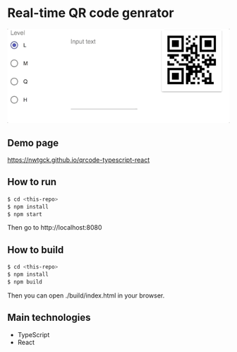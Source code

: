 # Real-time QR code genrator

<img src="demo-img/demo1.gif"></img>

## Demo page

https://nwtgck.github.io/qrcode-typescript-react

## How to run

```sh
$ cd <this-repo>
$ npm install
$ npm start
```

Then go to http://localhost:8080

## How to build 

```sh
$ cd <this-repo>
$ npm install
$ npm build
```

Then you can open ./build/index.html in your browser.

## Main technologies

* TypeScript
* React
